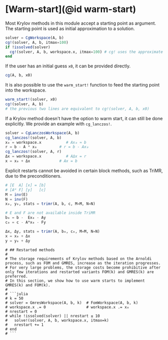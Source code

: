 # [Warm-start](@id warm-start)

Most Krylov methods in this module accept a starting point as argument.
The starting point is used as initial approximation to a solution.

```julia
solver = CgWorkspace(A, b)
cg!(solver, A, b, itmax=100)
if !issolved(solver)
  cg!(solver, A, b, workspace.x, itmax=100) # cg! uses the approximate solution `workspace.x` as starting point
end
```

If the user has an initial guess `x0`, it can be provided directly.

```julia
cg(A, b, x0)
```

It is also possible to use the `warm_start!` function to feed the starting point into the workspace.

```julia
warm_start!(solver, x0)
cg!(solver, A, b)
# the previous two lines are equivalent to cg!(solver, A, b, x0)
```

If a Krylov method doesn't have the option to warm start, it can still be done explicitly.
We provide an example with `cg_lanczos!`.

```julia
solver = CgLanczosWorkspace(A, b)
cg_lanczos!(solver, A, b)
x₀ = workspace.x           # Ax₀ ≈ b
r = b - A * x₀          # r = b - Ax₀
cg_lanczos!(solver, A, r)
Δx = workspace.x           # AΔx = r
x = x₀ + Δx             # Ax = b
```

Explicit restarts cannot be avoided in certain block methods, such as TriMR, due to the preconditioners.

```julia
# [E  A] [x] = [b]
# [Aᴴ F] [y]   [c]
M = inv(E)
N = inv(F)
x₀, y₀, stats = trimr(A, b, c, M=M, N=N)

# E and F are not available inside TriMR
b₀ = b -  Ex₀ - Ay
c₀ = c - Aᴴx₀ - Fy

Δx, Δy, stats = trimr(A, b₀, c₀, M=M, N=N)
x = x₀ + Δx
y = y₀ + Δy
```
```@meta
# ## Restarted methods
#
# The storage requirements of Krylov methods based on the Arnoldi process, such as FOM and GMRES, increase as the iteration progresses.
# For very large problems, the storage costs become prohibitive after only few iterations and restarted variants FOM(k) and GMRES(k) are preferred.
# In this section, we show how to use warm starts to implement GMRES(k) and FOM(k).
#
# ```julia
# k = 50
# solver = GmresWorkspace(A, b, k)  # FomWorkspace(A, b, k)
# workspace.x .= 0                  # workspace.x .= x₀ 
# nrestart = 0
# while !issolved(solver) || nrestart ≤ 10
#   solve!(solver, A, b, workspace.x, itmax=k)
#   nrestart += 1
# end
# ```
```
